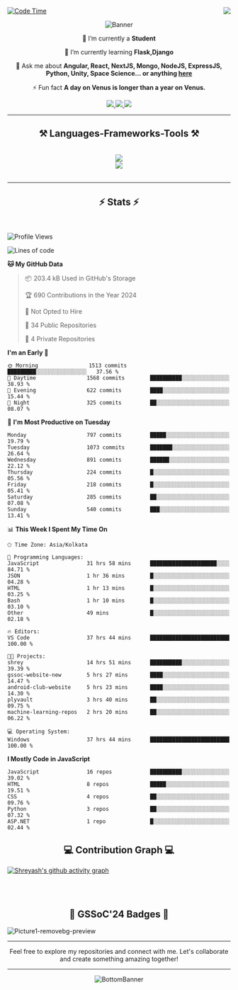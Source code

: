 <div>
 
<img align="right" src="https://visitor-badge.laobi.icu/badge?page_id=shreyash3087.shreyash3087" />

 [![Code Time](https://wakatime.com/badge/user/cd5f70df-e644-46f4-a03b-e1ce78615131.svg)](https://wakatime.com/@cd5f70df-e644-46f4-a03b-e1ce78615131)
 
</div>


<div align="center">
 
![Banner](https://github.com/user-attachments/assets/fe33d289-b057-4d85-ad76-3103802aa9e1)

</div>


<div align="center">
 
 🔭 I’m currently a **Student** 
 
 🌱 I’m currently learning **Flask,Django**

💬 Ask me about **Angular, React, NextJS, Mongo, NodeJS, ExpressJS, Python, Unity, Space Science... or anything [here](https://github.com/shreyash3087/shreyash3087/issues)**

⚡ Fun fact **A day on Venus is longer than a year on Venus.**

</div>
 
<div align="center"> 
  <a href="mailto:shreyash3087@gmail.com">
    <img src="https://img.shields.io/badge/Gmail-333333?style=for-the-badge&logo=gmail&logoColor=red" />
  </a>
  <a href="https://www.linkedin.com/in/shreyash-srivastava-1a1161280" target="_blank">
    <img src="https://img.shields.io/badge/LinkedIn-0077B5?style=for-the-badge&logo=linkedin&logoColor=white" target="_blank" />
  </a>
  <a href="https://github.com/shreyash3087" target="_blank">
     <img src="https://img.shields.io/badge/Github-FF5722?style=for-the-badge&logo=github&logoColor=white" target="_blank" />
  </a>
</div>
<hr/>
 
<h2 align="center">⚒️ Languages-Frameworks-Tools ⚒️</h2>
<br/>
<div align="center">
    <img src="https://skillicons.dev/icons?i=react,bootstrap,html,css,vscode,github,figma,cpp,vercel,netlify" /><br>
    <img src="https://skillicons.dev/icons?i=tailwind,git,nodejs,python,javascript,typescript,express,firebase,mongodb,nextjs,unity,azure,blender" /><br>
</div>

<br/>
<hr/>

<h2 align="center">⚡ Stats ⚡</h2>

<br>
<div>
 
 
<!--START_SECTION:waka-->
![Profile Views](http://img.shields.io/badge/Profile%20Views-352-blue)

![Lines of code](https://img.shields.io/badge/From%20Hello%20World%20I%27ve%20Written-1.1%20million%20lines%20of%20code-blue)

**🐱 My GitHub Data** 

> 📦 203.4 kB Used in GitHub's Storage 
 > 
> 🏆 690 Contributions in the Year 2024
 > 
> 🚫 Not Opted to Hire
 > 
> 📜 34 Public Repositories 
 > 
> 🔑 4 Private Repositories 
 > 
**I'm an Early 🐤** 

```text
🌞 Morning                1513 commits        █████████░░░░░░░░░░░░░░░░   37.56 % 
🌆 Daytime                1568 commits        ██████████░░░░░░░░░░░░░░░   38.93 % 
🌃 Evening                622 commits         ████░░░░░░░░░░░░░░░░░░░░░   15.44 % 
🌙 Night                  325 commits         ██░░░░░░░░░░░░░░░░░░░░░░░   08.07 % 
```
📅 **I'm Most Productive on Tuesday** 

```text
Monday                   797 commits         █████░░░░░░░░░░░░░░░░░░░░   19.79 % 
Tuesday                  1073 commits        ███████░░░░░░░░░░░░░░░░░░   26.64 % 
Wednesday                891 commits         ██████░░░░░░░░░░░░░░░░░░░   22.12 % 
Thursday                 224 commits         █░░░░░░░░░░░░░░░░░░░░░░░░   05.56 % 
Friday                   218 commits         █░░░░░░░░░░░░░░░░░░░░░░░░   05.41 % 
Saturday                 285 commits         ██░░░░░░░░░░░░░░░░░░░░░░░   07.08 % 
Sunday                   540 commits         ███░░░░░░░░░░░░░░░░░░░░░░   13.41 % 
```


📊 **This Week I Spent My Time On** 

```text
🕑︎ Time Zone: Asia/Kolkata

💬 Programming Languages: 
JavaScript               31 hrs 58 mins      █████████████████████░░░░   84.71 % 
JSON                     1 hr 36 mins        █░░░░░░░░░░░░░░░░░░░░░░░░   04.28 % 
HTML                     1 hr 13 mins        █░░░░░░░░░░░░░░░░░░░░░░░░   03.25 % 
Bash                     1 hr 10 mins        █░░░░░░░░░░░░░░░░░░░░░░░░   03.10 % 
Other                    49 mins             █░░░░░░░░░░░░░░░░░░░░░░░░   02.18 % 

🔥 Editors: 
VS Code                  37 hrs 44 mins      █████████████████████████   100.00 % 

🐱‍💻 Projects: 
shrey                    14 hrs 51 mins      ██████████░░░░░░░░░░░░░░░   39.39 % 
gssoc-website-new        5 hrs 27 mins       ████░░░░░░░░░░░░░░░░░░░░░   14.47 % 
android-club-website     5 hrs 23 mins       ████░░░░░░░░░░░░░░░░░░░░░   14.30 % 
plyvault                 3 hrs 40 mins       ██░░░░░░░░░░░░░░░░░░░░░░░   09.75 % 
machine-learning-repos   2 hrs 20 mins       ██░░░░░░░░░░░░░░░░░░░░░░░   06.22 % 

💻 Operating System: 
Windows                  37 hrs 44 mins      █████████████████████████   100.00 % 
```

**I Mostly Code in JavaScript** 

```text
JavaScript               16 repos            ██████████░░░░░░░░░░░░░░░   39.02 % 
HTML                     8 repos             █████░░░░░░░░░░░░░░░░░░░░   19.51 % 
CSS                      4 repos             ██░░░░░░░░░░░░░░░░░░░░░░░   09.76 % 
Python                   3 repos             ██░░░░░░░░░░░░░░░░░░░░░░░   07.32 % 
ASP.NET                  1 repo              █░░░░░░░░░░░░░░░░░░░░░░░░   02.44 % 
```




<!--END_SECTION:waka-->

</div>

<div>
  <div align="center" ><h2 align="center">💻 Contribution Graph 💻</h2></div>
 
  [![Shreyash's github activity graph](https://github-readme-activity-graph.vercel.app/graph?username=shreyash3087&hide_border=true&theme=github)](https://github.com/ashutosh00710/github-readme-activity-graph)
 
</div>

<br/><br/>

<h2 align="center">🔰 GSSoC'24 Badges 🔰</h2>

![Picture1-removebg-preview](https://github.com/user-attachments/assets/4ece96a5-043a-44df-b51b-40738d3603ff)

<div align="center"> 
  <hr/>
  Feel free to explore my repositories and connect with me. Let's collaborate and create something amazing together!
  <hr/>
</div>

<div align="center">
 
![BottomBanner](https://github.com/user-attachments/assets/7afe064f-9b9f-401d-bec1-35c8625bb3dc)

</div>


